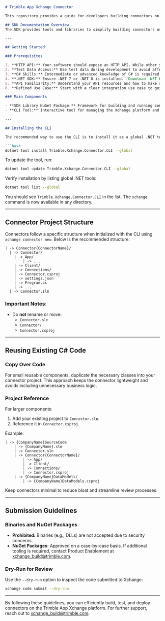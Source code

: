 ```markdown
# Trimble App Xchange Connector

This repository provides a guide for developers building connectors on the Trimble App Xchange platform. For a broader introduction to the platform, including pre-development considerations, view our [App Xchange Help Documentation](#).

## SDK Documentation Overview
The SDK provides tools and libraries to simplify building connectors using .NET. This guide walks you through prerequisites, installation, and the recommended file structure for your connector.

---

## Getting Started

### Prerequisites

1. **HTTP API:** Your software should expose an HTTP API. While other setups are possible, the SDK is optimized for HTTP endpoints.
2. **Test Data Access:** Use test data during development to avoid affecting live customer environments.
3. **C# Skills:** Intermediate or advanced knowledge of C# is required.
4. **.NET SDK:** Ensure .NET 7 or .NET 8 is installed. [Download .NET here](https://dotnet.microsoft.com/download).
5. **API Familiarity:** Understand your API resources and how to make requests to its endpoints.
6. **Defined Use Case:** Start with a clear integration use case to guide the connector's development.

### Main Components

- **SDK Library NuGet Package:** Framework for building and running connectors.
- **CLI Tool:** Interactive tool for managing the Xchange platform and your local codebase.

---

## Installing the CLI

The recommended way to use the CLI is to install it as a global .NET tool:

```bash
dotnet tool install Trimble.Xchange.Connector.CLI --global
```

To update the tool, run:

```bash
dotnet tool update Trimble.Xchange.Connector.CLI --global
```

Verify installation by listing global .NET tools:

```bash
dotnet tool list --global
```

You should see `Trimble.Xchange.Connector.CLI` in the list. The `xchange` command is now available in any directory.

---

## Connector Project Structure

Connectors follow a specific structure when initialized with the CLI using `xchange connector new`. Below is the recommended structure:

```
| -> Connector{ConnectorName}/
  | -> Connector/
    | -> App/
        | -> ...
    | -> Client/
    | -> Connections/
    | -> Connector.csproj
    | -> settings.json
    | -> Program.cs
    | -> ...
  | -> Connector.sln
```

### Important Notes:
- Do **not** rename or move:
  - `Connector.sln`
  - `Connector/`
  - `Connector.csproj`

---

## Reusing Existing C# Code

### Copy Over Code
For small reusable components, duplicate the necessary classes into your connector project. This approach keeps the connector lightweight and avoids including unnecessary business logic.

### Project Reference
For larger components:
1. Add your existing project to `Connector.sln`.
2. Reference it in `Connector.csproj`.

Example:

```
| -> {CompanyName}SourceCode
    | -> {CompanyName}.sln
    | -> Connector.sln
    | -> Connector{ConnectorName}/
        | -> App/
        | -> Client/
        | -> Connections/
        | -> Connector.csproj
    | -> {CompanyName}DataModels/
        | -> {CompanyName}DataModels.csproj
```

Keep connectors minimal to reduce bloat and streamline review processes.

---

## Submission Guidelines

### Binaries and NuGet Packages
- **Prohibited:** Binaries (e.g., DLLs) are not accepted due to security concerns.
- **NuGet Packages:** Approved on a case-by-case basis. If additional tooling is required, contact Product Enablement at [xchange_build@trimble.com](mailto:xchange_build@trimble.com).

### Dry-Run for Review
Use the `--dry-run` option to inspect the code submitted to Xchange:

```bash
xchange code submit --dry-run
```

---

By following these guidelines, you can efficiently build, test, and deploy connectors on the Trimble App Xchange platform. For further support, reach out to [xchange_build@trimble.com](mailto:xchange_build@trimble.com).
